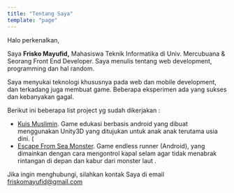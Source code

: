 ```yaml
---
title: "Tentang Saya"
template: "page"
---
```


Halo perkenalkan,

Saya <b>Frisko Mayufid,</b> Mahasiswa Teknik Informatika di Univ. Mercubuana & Seorang Front End Developer. Saya menulis tentang web development, programming dan hal random.

Saya menyukai teknologi khususnya pada web dan mobile development, dan terkadang juga membuat game. Beberapa eksperimen ada yang sukses dan kebanyakan gagal.

Berikut ini beberapa list project yg sudah dikerjakan :

<ul>
<li><a href="https://play.google.com/store/apps/details?id=com.pocistudio.kuismuslimin">Kuis Muslimin</a>. Game edukasi berbasis android yang dibuat menggunakan Unity3D yang ditujukan untuk anak anak terutama usia dini. (</li>
<li><a href="https://play.google.com/store/apps/details?id=com.Pokorostudio.wedus">Escape From Sea Monster</a>. Game endless runner (Android), yang dimainkan dengan cara mengontrol kapal selam agar tidak menabrak rintangan di depan dan kabur dari monster laut .</li>
</ul>

Jika ingin menghubungi, silahkan kontak Saya di email <a href="mailto:friskomayufid@gmail.com" target="_blank" rel="noopener noreferrer">friskomayufid@gmail.com</a>